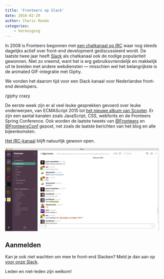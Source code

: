 ```yaml
---
title: 'Fronteers op Slack'
date: 2016-02-29
author: Charis Rooda
categories:
    - Vereniging
---
```


In 2008 is Fronteers begonnen met [een chatkanaal op IRC](/nl/blog/2008/03/fronteers-op-irc) waar nog steeds dagelijks actief over front-end development gediscussieerd wordt. De laatste twee jaar heeft [Slack](https://slack.com/is) als chatkanaal ook de nodige populariteit gewonnen. Niet zo vreemd, want het is erg gebruiksvriendelijk en makkelijk uit te breiden met andere webdiensten — misschien wel het belangrijkste is de animated GIF-integratie met Giphy.

We vonden het daarom tijd voor een Slack kanaal voor Nederlandse front-end developers.

/giphy crazy

De eerste week zijn er al veel leuke gesprekken gevoerd over leuke onderwerpen, van ECMAScript 2015 tot [het nieuwe album van Scooter](https://open.spotify.com/album/6lAcQFcvUlYnNhuinzCXsb). Er zijn een aantal kanalen zoals JavaScript, CSS, webfonts en de Fronteers Spring Conference. Ook worden de laatste tweets van [@Fronteers](https://twitter.com/fronteers) en [@FronteersConf](https://twitter.com/fronteersconf) gepost, net zoals de laatste berichten van het blog en alle bijeenkomsten.

[Het IRC-kanaal](/nl/blog/2008/03/fronteers-op-irc) blijft natuurlijk gewoon open.

![](/_img/blog/2016/fronteersopslack.jpg)

## Aanmelden

Kan je ook niet wachten om mee te front-end Slacken? Meld je dan aan op [voor onze Slack](https://join.slack.com/t/fronteersnl/shared_invite/zt-1m0mbjbkh-LyrZgCPr1JzWBeASuTcnog).

Leden en niet-leden zijn welkom!

